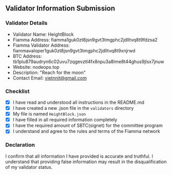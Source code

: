    ## Validator Information Submission

   ### Validator Details
   - Validator Name: HeightBlock
   - Fiamma Address: fiamma1guk0zt8jsn9gvt3tmgphc2jdlltvq8t9fdzsa2
   - Fiamma Validator Address: fiammavaloper1guk0zt8jsn9gvt3tmgphc2jdlltvq8t9xnjrwd
   - BTC Address: tb1plu879audryn6c02uvu7zqgevztl4fx8npu3a8lme8t44ghus9jlsx7jnuw
   - Website: nodeops.top
   - Description: "Reach for the moon"
   - Contact Email: vietnnit@gmail.com

   ### Checklist
   - [x] I have read and understood all instructions in the README.md
   - [x] I have created a new .json file in the `validators` directory
   - [x] My file is named `HeightBlock.json`
   - [x] I have filled in all required information completely
   - [x] I have the required amount of SBTC(signet) for the committee program
   - [x] I understand and agree to the rules and terms of the Fiamma network

   ### Declaration
   I confirm that all information I have provided is accurate and truthful. I understand that providing false information may result in the disqualification of my validator status.
